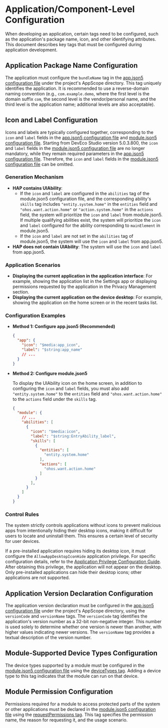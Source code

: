 # Application/Component-Level Configuration

When developing an application, certain tags need to be configured, such as the application's package name, icon, and other identifying attributes. This document describes key tags that must be configured during application development.

## Application Package Name Configuration

The application must configure the `bundleName` tag in the [app.json5 configuration file](../cj-start/basic-knowledge/app-configuration-file.md) under the project's AppScope directory. This tag uniquely identifies the application. It is recommended to use a reverse-domain naming convention (e.g., `com.example.demo`, where the first level is the domain suffix `com`, the second level is the vendor/personal name, and the third level is the application name; additional levels are also acceptable).

## Icon and Label Configuration

Icons and labels are typically configured together, corresponding to the `icon` and `label` fields in the [app.json5 configuration file](../cj-start/basic-knowledge/app-configuration-file.md) and [module.json5 configuration file](../cj-start/basic-knowledge/module-configuration-file.md). Starting from DevEco Studio version 5.0.3.800, the `icon` and `label` fields in the [module.json5 configuration file](../cj-start/basic-knowledge/module-configuration-file.md) are no longer mandatory, while they remain required parameters in the [app.json5 configuration file](../cj-start/basic-knowledge/app-configuration-file.md). Therefore, the `icon` and `label` fields in the [module.json5 configuration file](../cj-start/basic-knowledge/module-configuration-file.md) can be omitted.

### Generation Mechanism

* **HAP contains UIAbility**:
  * If the `icon` and `label` are configured in the `abilities` tag of the module.json5 configuration file, and the corresponding ability's `skills` tag includes `"entity.system.home"` in the `entities` field and `"ohos.want.action.home"` or `"action.system.home"` in the `actions` field, the system will prioritize the `icon` and `label` from module.json5. If multiple qualifying abilities exist, the system will prioritize the `icon` and `label` configured for the ability corresponding to `mainElement` in module.json5.
  * If the `icon` and `label` are not set in the `abilities` tag of module.json5, the system will use the `icon` and `label` from app.json5.
* **HAP does not contain UIAbility**: The system will use the `icon` and `label` from app.json5.

### Application Scenarios

<!--RP1-->

* **Displaying the current application in the application interface**: For example, showing the application list in the Settings app or displaying permissions requested by the application in the Privacy Management section.
* **Displaying the current application on the device desktop**: For example, showing the application on the home screen or in the recent tasks list.

### Configuration Examples

* **Method 1: Configure app.json5 (Recommended)**

  ```json
  {
    "app": {
      "icon": "$media:app_icon",
      "label": "$string:app_name"
      // ...
    }
  }
  ```

* **Method 2: Configure module.json5**

  To display the UIAbility icon on the home screen, in addition to configuring the `icon` and `label` fields, you must also add `"entity.system.home"` to the `entities` field and `"ohos.want.action.home"` to the `actions` field under the `skills` tag.

  ```json
  {
    "module": {
      // ...
      "abilities": [
        {
          "icon": "$media:icon",
          "label": "$string:EntryAbility_label",
          "skills": [
            {
              "entities": [
                "entity.system.home"
              ],
              "actions": [
                "ohos.want.action.home"
              ]
            }
          ],
        }
      ]
    }
  }
  ```

### Control Rules

The system strictly controls applications without icons to prevent malicious apps from intentionally hiding their desktop icons, making it difficult for users to locate and uninstall them. This ensures a certain level of security for user devices.

If a pre-installed application requires hiding its desktop icon, it must configure the `AllowAppDesktopIconHide` application privilege<!--Del-->. For specific configuration details, refer to the [Application Privilege Configuration Guide](https://docs.openharmony.cn/pages/v5.1/zh-cn/device-dev/subsystems/subsys-app-privilege-config-guide.md)<!--DelEnd-->. After obtaining this privilege, the application will not appear on the desktop. Only pre-installed applications can hide their desktop icons; other applications are not supported.

## Application Version Declaration Configuration

The application version declaration must be configured in the [app.json5 configuration file](../cj-start/basic-knowledge/app-configuration-file.md) under the project's AppScope directory, using the `versionCode` and `versionName` tags. The `versionCode` tag identifies the application's version number as a 32-bit non-negative integer. This number is used solely to determine whether one version is newer than another, with higher values indicating newer versions. The `versionName` tag provides a textual description of the version number.

## Module-Supported Device Types Configuration

The device types supported by a module must be configured in the [module.json5 configuration file](../cj-start/basic-knowledge/module-configuration-file.md) using the [deviceTypes tag](../cj-start/basic-knowledge/module-configuration-file.md#devicetypes-tag). Adding a device type to this tag indicates that the module can run on that device.

## Module Permission Configuration

Permissions required for a module to access protected parts of the system or other applications must be declared in the [module.json5 configuration file](../cj-start/basic-knowledge/module-configuration-file.md) using the [requestPermissions tag](../security/AccessToken/cj-declare-permissions.md). This tag specifies the permission name, the reason for requesting it, and the usage scenario.